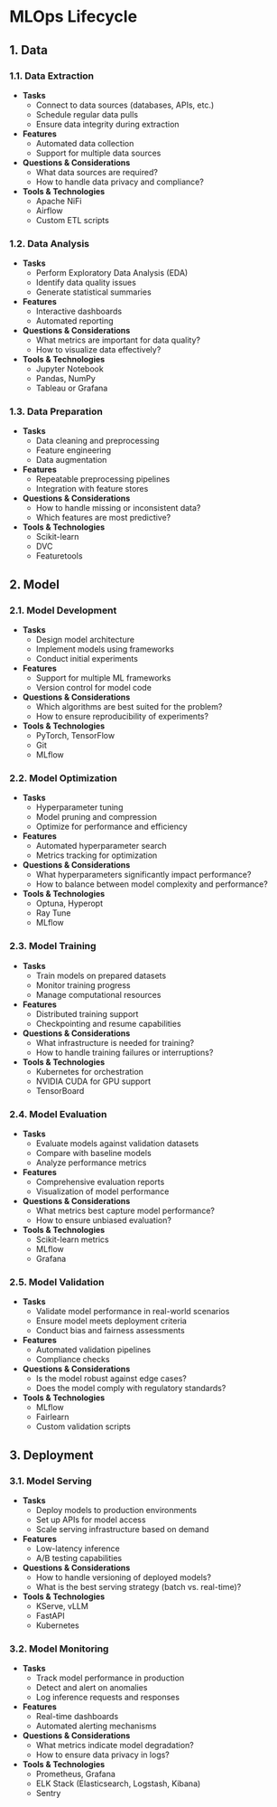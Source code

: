 # MLOps Lifecycle

## 1. Data
### 1.1. Data Extraction
- **Tasks**
  - Connect to data sources (databases, APIs, etc.)
  - Schedule regular data pulls
  - Ensure data integrity during extraction
- **Features**
  - Automated data collection
  - Support for multiple data sources
- **Questions & Considerations**
  - What data sources are required?
  - How to handle data privacy and compliance?
- **Tools & Technologies**
  - Apache NiFi
  - Airflow
  - Custom ETL scripts

### 1.2. Data Analysis
- **Tasks**
  - Perform Exploratory Data Analysis (EDA)
  - Identify data quality issues
  - Generate statistical summaries
- **Features**
  - Interactive dashboards
  - Automated reporting
- **Questions & Considerations**
  - What metrics are important for data quality?
  - How to visualize data effectively?
- **Tools & Technologies**
  - Jupyter Notebook
  - Pandas, NumPy
  - Tableau or Grafana

### 1.3. Data Preparation
- **Tasks**
  - Data cleaning and preprocessing
  - Feature engineering
  - Data augmentation
- **Features**
  - Repeatable preprocessing pipelines
  - Integration with feature stores
- **Questions & Considerations**
  - How to handle missing or inconsistent data?
  - Which features are most predictive?
- **Tools & Technologies**
  - Scikit-learn
  - DVC
  - Featuretools

## 2. Model
### 2.1. Model Development
- **Tasks**
  - Design model architecture
  - Implement models using frameworks
  - Conduct initial experiments
- **Features**
  - Support for multiple ML frameworks
  - Version control for model code
- **Questions & Considerations**
  - Which algorithms are best suited for the problem?
  - How to ensure reproducibility of experiments?
- **Tools & Technologies**
  - PyTorch, TensorFlow
  - Git
  - MLflow

### 2.2. Model Optimization
- **Tasks**
  - Hyperparameter tuning
  - Model pruning and compression
  - Optimize for performance and efficiency
- **Features**
  - Automated hyperparameter search
  - Metrics tracking for optimization
- **Questions & Considerations**
  - What hyperparameters significantly impact performance?
  - How to balance between model complexity and performance?
- **Tools & Technologies**
  - Optuna, Hyperopt
  - Ray Tune
  - MLflow

### 2.3. Model Training
- **Tasks**
  - Train models on prepared datasets
  - Monitor training progress
  - Manage computational resources
- **Features**
  - Distributed training support
  - Checkpointing and resume capabilities
- **Questions & Considerations**
  - What infrastructure is needed for training?
  - How to handle training failures or interruptions?
- **Tools & Technologies**
  - Kubernetes for orchestration
  - NVIDIA CUDA for GPU support
  - TensorBoard

### 2.4. Model Evaluation
- **Tasks**
  - Evaluate models against validation datasets
  - Compare with baseline models
  - Analyze performance metrics
- **Features**
  - Comprehensive evaluation reports
  - Visualization of model performance
- **Questions & Considerations**
  - What metrics best capture model performance?
  - How to ensure unbiased evaluation?
- **Tools & Technologies**
  - Scikit-learn metrics
  - MLflow
  - Grafana

### 2.5. Model Validation
- **Tasks**
  - Validate model performance in real-world scenarios
  - Ensure model meets deployment criteria
  - Conduct bias and fairness assessments
- **Features**
  - Automated validation pipelines
  - Compliance checks
- **Questions & Considerations**
  - Is the model robust against edge cases?
  - Does the model comply with regulatory standards?
- **Tools & Technologies**
  - MLflow
  - Fairlearn
  - Custom validation scripts

## 3. Deployment
### 3.1. Model Serving
- **Tasks**
  - Deploy models to production environments
  - Set up APIs for model access
  - Scale serving infrastructure based on demand
- **Features**
  - Low-latency inference
  - A/B testing capabilities
- **Questions & Considerations**
  - How to handle versioning of deployed models?
  - What is the best serving strategy (batch vs. real-time)?
- **Tools & Technologies**
  - KServe, vLLM
  - FastAPI
  - Kubernetes

### 3.2. Model Monitoring
- **Tasks**
  - Track model performance in production
  - Detect and alert on anomalies
  - Log inference requests and responses
- **Features**
  - Real-time dashboards
  - Automated alerting mechanisms
- **Questions & Considerations**
  - What metrics indicate model degradation?
  - How to ensure data privacy in logs?
- **Tools & Technologies**
  - Prometheus, Grafana
  - ELK Stack (Elasticsearch, Logstash, Kibana)
  - Sentry
